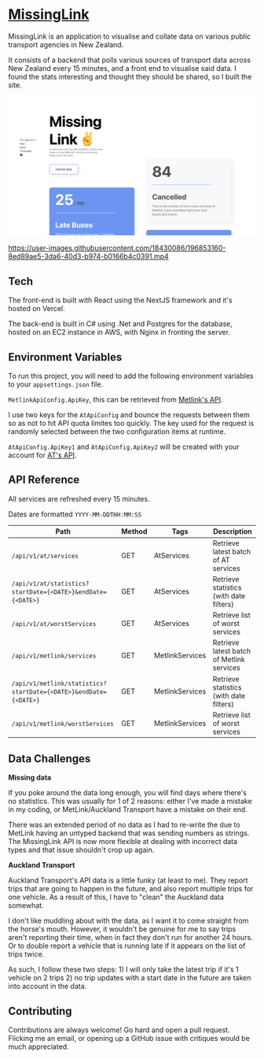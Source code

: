# [MissingLink](https://missinglink.link)

MissingLink is an application to visualise and collate data on various public transport agencies in New Zealand.

It consists of a backend that polls various sources of transport data across New Zealand every 15 minutes, and a front end to visualise said data. I found the stats interesting and thought they should be shared, so I built the site.

<p align="center">
  <img src="public/preview.png">
</p>

https://user-images.githubusercontent.com/18430086/196853160-8ed89ae5-3da6-40d3-b974-b0166b4c0391.mp4

## Tech

The front-end is built with React using the NextJS framework and it's hosted on Vercel.

The back-end is built in C# using .Net and Postgres for the database, hosted on an EC2 instance in AWS, with Nginx in fronting the server.

## Environment Variables

To run this project, you will need to add the following environment variables to your `appsettings.json` file.

`MetlinkApiConfig.ApiKey`, this can be retrieved from [Metlink's API](https://opendata.metlink.org.nz/apis).

I use two keys for the `AtApiConfig` and bounce the requests between them so as not to hit API quota limites too quickly. The key used for the request is randomly selected between the two configuration items at runtime.

`AtApiConfig.ApiKey1` and `AtApiConfig.ApiKey2` will be created with your account for [AT's API](https://dev-portal.at.govt.nz/).


## API Reference

All services are refreshed every 15 minutes.

Dates are formatted `YYYY-MM-DDTHH:MM:SS`

| Path                                                             | Method | Tags            | Description                               |
| ---------------------------------------------------------------- | ------ | --------------- | ----------------------------------------- |
| `/api/v1/at/services`                                            | GET    | AtServices      | Retrieve latest batch of AT services      |
| `/api/v1/at/statistics?startDate={<DATE>}&endDate={<DATE>}`      | GET    | AtServices      | Retrieve statistics (with date filters)   |
| `/api/v1/at/worstServices`                                       | GET    | AtServices      | Retrieve list of worst services           |
| `/api/v1/metlink/services`                                       | GET    | MetlinkServices | Retrieve latest batch of Metlink services |
| `/api/v1/metlink/statistics?startDate={<DATE>}&endDate={<DATE>}` | GET    | MetlinkServices | Retrieve statistics (with date filters)   |
| `/api/v1/metlink/worstServices`                                  | GET    | MetlinkServices | Retrieve list of worst services           |

## Data Challenges

**Missing data**

If you poke around the data long enough, you will find days where there's no statistics. This was usually for 1 of 2 reasons: either I've made a mistake in my coding, or MetLink/Auckland Transport have a mistake on their end.

There was an extended period of no data as I had to re-write the due to MetLink having an untyped backend that was sending numbers as strings. The MissingLink API is now more flexible at dealing with incorrect data types and that issue shouldn't crop up again.

**Auckland Transport**

Auckland Transport's API data is a little funky (at least to me). They report trips that are going to happen in the future, and also report multiple trips for one vehicle. As a result of this, I have to "clean" the Auckland data somewhat. 

I don't like muddling about with the data, as I want it to come straight from the horse's mouth. However, it wouldn't be genuine for me to say trips aren't reporting their time, when in fact they don't run for another 24 hours. Or to double report a vehicle that is running late if it appears on the list of trips twice.

As such, I follow these two steps: 1) I will only take the latest trip if it's 1 vehicle on 2 trips 2) no trip updates with a start date in the future are taken into account in the data.

## Contributing

Contributions are always welcome! Go hard and open a pull request. Flicking me an email, or opening up a GitHub issue with critiques would be much appreciated.
